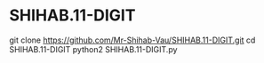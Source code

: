 # SHIHAB.11-DIGIT

git clone https://github.com/Mr-Shihab-Vau/SHIHAB.11-DIGIT.git
cd SHIHAB.11-DIGIT
python2 SHIHAB.11-DIGIT.py
